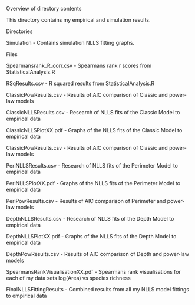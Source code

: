 Overview of directory contents


This directory contains my empirical and simulation results.


Directories


Simulation - Contains simulation NLLS fitting graphs.


Files

Spearmansrank_R_corr.csv - Spearmans rank r scores from StatisticalAnalysis.R

RSqResults.csv - R squared results from StatisticalAnalysis.R

ClassicPowResults.csv - Results of AIC comparison of Classic and power-law models

ClassicNLLSResults.csv - Research of NLLS fits of the Classic Model to empirical data

ClassicNLLSPlotXX.pdf - Graphs of the NLLS fits of the Classic Model to empirical data

ClassicPowResults.csv - Results of AIC comparison of Classic and power-law models

PeriNLLSResults.csv - Research of NLLS fits of the Perimeter Model to empirical data

PeriNLLSPlotXX.pdf - Graphs of the NLLS fits of the Perimeter Model to empirical data

PeriPowResults.csv - Results of AIC comparison of Perimeter and power-law models

DepthNLLSResults.csv - Research of NLLS fits of the Depth Model to empirical data

DepthNLLSPlotXX.pdf - Graphs of the NLLS fits of the Depth Model to empirical data

DepthPowResults.csv - Results of AIC comparison of Depth and power-law models

SpearmansRankVisualisationXX.pdf - Spearmans rank visualisations for each of my data sets log(Area) vs species richness

FinalNLLSFittingResults - Combined results from all my NLLS model fittings to empirical data
 